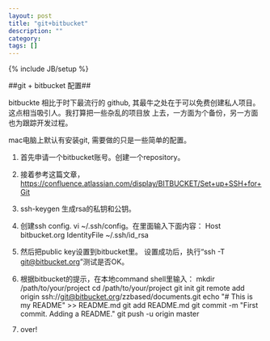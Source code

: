 ```yaml
---
layout: post
title: "git+bitbucket"
description: ""
category: 
tags: []
---
```

{% include JB/setup %}

##git + bitbucket 配置##

bitbuckte 相比于时下最流行的 github, 其最牛之处在于可以免费创建私人项目。这点相当吸引人。我打算把一些杂乱的项目放
上去，一方面为个备份，另一方面也为跟踪开发过程。

mac电脑上默认有安装git, 需要做的只是一些简单的配置。

1. 首先申请一个bitbucket账号。创建一个repository。
2. 接着参考这篇文章，https://confluence.atlassian.com/display/BITBUCKET/Set+up+SSH+for+Git
3. ssh-keygen 生成rsa的私钥和公钥。
4. 创建ssh config.
vi ~/.ssh/config。在里面输入下面内容：
Host bitbucket.org
 IdentityFile ~/.ssh/id_rsa
5. 然后把public key设置到bitbucket里。
    设置成功后，执行“ssh -T git@bitbucket.org”测试是否OK。
6. 根据bitbucket的提示，在本地command shell里输入：
mkdir /path/to/your/project
cd /path/to/your/project
git init
git remote add origin ssh://git@bitbucket.org/zzbased/documents.git
echo "# This is my README" >> README.md
git add README.md
git commit -m "First commit. Adding a README."
git push -u origin master

7. over!
